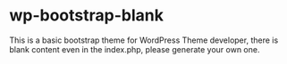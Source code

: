 wp-bootstrap-blank
==================

This is a basic bootstrap theme for WordPress Theme developer, there is blank content even in the index.php, please generate your own one.
